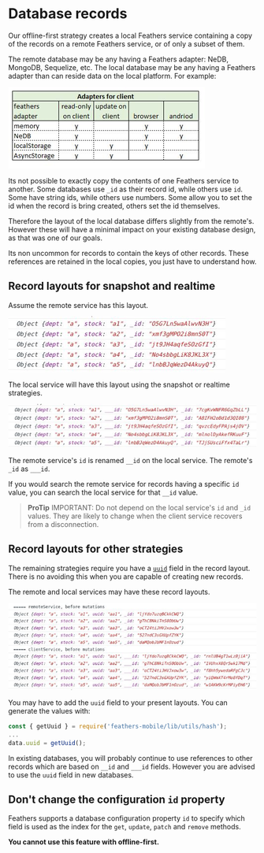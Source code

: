 # Database records

Our offline-first strategy creates a local Feathers service
containing a copy of the records on a remote Feathers service,
or of only a subset of them.

The remote database may be any having a Feathers adapter: NeDB, MongoDB, Sequelize, etc.
The local database may be any having a Feathers adapter than can reside data on the local platform.
For example:

![client-adapters](./assets/client-adapters.jpg)

Its not possible to exactly copy the contents of one Feathers service to another.
Some databases use `_id` as their record id, while others use `id`.
Some have string ids, while others use numbers.
Some allow you to set the id when the record is bring created,
others set the id themselves.

Therefore the layout of the local database differs slightly from the remote's.
However these will have a minimal impact on your existing database design,
as that was one of our goals.

Its non uncommon for records to contain the keys of other records.
These references are retained in the local copies,
you just have to understand how.

## Record layouts for snapshot and realtime

Assume the remote service has this layout.

![layout-snapshot-a-remote](./assets/layout-snapshot-a-remote.jpg)

The local service will have this layout using the snapshot or realtime strategies.

![layout-snapshot-a-local](./assets/layout-snapshot-a-local.jpg)

The remote service's `id` is renamed `__id` on the local service.
The remote's `_id` as `___id`.

If you would search the remote service for records having a specific `id` value,
you can search the local service for that `__id` value.

> **ProTip** IMPORTANT: Do not depend on the local service's `id` and `_id` values.
They are likely to change when the client service recovers from a disconnection.

## Record layouts for other strategies

The remaining strategies require you have a
[`uuid`](https://en.wikipedia.org/wiki/Universally_unique_identifier)
field in the record layout.
There is no avoiding this when you are capable of creating new records.

The remote and local services may have these record layouts.

![layout-own-data-a](./assets/layout-own-data-a.jpg)

You may have to add the `uuid` field to your present layouts.
You can generate the values with:

```javascript
const { getUuid } = require('feathers-mobile/lib/utils/hash');
...
data.uuid = getUuid();
```

In existing databases, you will probably continue to use references to other records
which are based on `__id` and `___id` fields.
However you are advised to use the `uuid` field in new databases.

## Don't change the configuration `id` property

Feathers supports a database configuration property `id` to specify which field
is used as the index for the `get`, `update`, `patch` and `remove` methods.

**You cannot use this feature with offline-first.**
